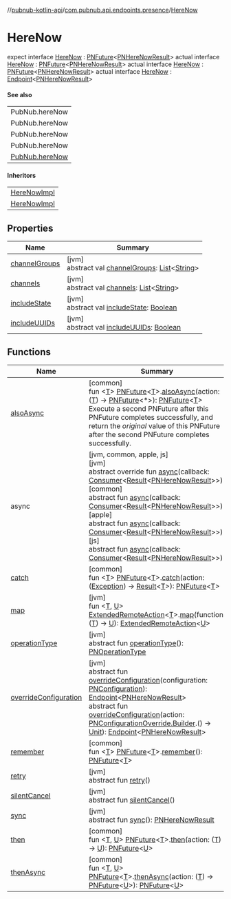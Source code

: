 //[pubnub-kotlin-api](../../../index.md)/[com.pubnub.api.endpoints.presence](../index.md)/[HereNow](index.md)

# HereNow

expect interface [HereNow](index.md) : [PNFuture](../../../../../pubnub-kotlin/pubnub-kotlin-core-api/pubnub-kotlin-core-api/com.pubnub.kmp/-p-n-future/index.md)&lt;[PNHereNowResult](../../../../../pubnub-kotlin/pubnub-kotlin-core-api/pubnub-kotlin-core-api/com.pubnub.api.models.consumer.presence/-p-n-here-now-result/index.md)&gt; actual interface [HereNow](index.md) : [PNFuture](../../../../../pubnub-kotlin/pubnub-kotlin-core-api/pubnub-kotlin-core-api/com.pubnub.kmp/-p-n-future/index.md)&lt;[PNHereNowResult](../../../../../pubnub-kotlin/pubnub-kotlin-core-api/pubnub-kotlin-core-api/com.pubnub.api.models.consumer.presence/-p-n-here-now-result/index.md)&gt; actual interface [HereNow](index.md) : [PNFuture](../../../../../pubnub-kotlin/pubnub-kotlin-core-api/pubnub-kotlin-core-api/com.pubnub.kmp/-p-n-future/index.md)&lt;[PNHereNowResult](../../../../../pubnub-kotlin/pubnub-kotlin-core-api/pubnub-kotlin-core-api/com.pubnub.api.models.consumer.presence/-p-n-here-now-result/index.md)&gt; actual interface [HereNow](index.md) : [Endpoint](../../../../../pubnub-kotlin/pubnub-kotlin-core-api/pubnub-kotlin-core-api/com.pubnub.api/-endpoint/index.md)&lt;[PNHereNowResult](../../../../../pubnub-kotlin/pubnub-kotlin-core-api/pubnub-kotlin-core-api/com.pubnub.api.models.consumer.presence/-p-n-here-now-result/index.md)&gt; 

#### See also

| |
|---|
| PubNub.hereNow |
| PubNub.hereNow |
| PubNub.hereNow |
| PubNub.hereNow |
| [PubNub.hereNow](../../[root]/-pub-nub/here-now.md) |

#### Inheritors

| |
|---|
| [HereNowImpl](../[apple]-here-now-impl/index.md) |
| [HereNowImpl](../[js]-here-now-impl/index.md) |

## Properties

| Name | Summary |
|---|---|
| [channelGroups](channel-groups.md) | [jvm]<br>abstract val [channelGroups](channel-groups.md): [List](https://kotlinlang.org/api/core/kotlin-stdlib/kotlin.collections/-list/index.html)&lt;[String](https://kotlinlang.org/api/core/kotlin-stdlib/kotlin/-string/index.html)&gt; |
| [channels](channels.md) | [jvm]<br>abstract val [channels](channels.md): [List](https://kotlinlang.org/api/core/kotlin-stdlib/kotlin.collections/-list/index.html)&lt;[String](https://kotlinlang.org/api/core/kotlin-stdlib/kotlin/-string/index.html)&gt; |
| [includeState](include-state.md) | [jvm]<br>abstract val [includeState](include-state.md): [Boolean](https://kotlinlang.org/api/core/kotlin-stdlib/kotlin/-boolean/index.html) |
| [includeUUIDs](include-u-u-i-ds.md) | [jvm]<br>abstract val [includeUUIDs](include-u-u-i-ds.md): [Boolean](https://kotlinlang.org/api/core/kotlin-stdlib/kotlin/-boolean/index.html) |

## Functions

| Name | Summary |
|---|---|
| [alsoAsync](../../com.pubnub.kmp/also-async.md) | [common]<br>fun &lt;[T](../../com.pubnub.kmp/also-async.md)&gt; [PNFuture](../../../../../pubnub-kotlin/pubnub-kotlin-core-api/pubnub-kotlin-core-api/com.pubnub.kmp/-p-n-future/index.md)&lt;[T](../../com.pubnub.kmp/also-async.md)&gt;.[alsoAsync](../../com.pubnub.kmp/also-async.md)(action: ([T](../../com.pubnub.kmp/also-async.md)) -&gt; [PNFuture](../../../../../pubnub-kotlin/pubnub-kotlin-core-api/pubnub-kotlin-core-api/com.pubnub.kmp/-p-n-future/index.md)&lt;*&gt;): [PNFuture](../../../../../pubnub-kotlin/pubnub-kotlin-core-api/pubnub-kotlin-core-api/com.pubnub.kmp/-p-n-future/index.md)&lt;[T](../../com.pubnub.kmp/also-async.md)&gt;<br>Execute a second PNFuture after this PNFuture completes successfully, and return the *original* value of this PNFuture after the second PNFuture completes successfully. |
| async | [jvm, common, apple, js]<br>[jvm]<br>abstract override fun [async](index.md#-1041997025%2FFunctions%2F-167468485)(callback: [Consumer](../../../../../pubnub-kotlin/pubnub-kotlin-core-api/pubnub-kotlin-core-api/com.pubnub.api.v2.callbacks/-consumer/index.md)&lt;[Result](../../../../../pubnub-kotlin/pubnub-kotlin-core-api/pubnub-kotlin-core-api/com.pubnub.api.v2.callbacks/-result/index.md)&lt;[PNHereNowResult](../../../../../pubnub-kotlin/pubnub-kotlin-core-api/pubnub-kotlin-core-api/com.pubnub.api.models.consumer.presence/-p-n-here-now-result/index.md)&gt;&gt;)<br>[common]<br>abstract fun [async](index.md#1455101715%2FFunctions%2F1885423883)(callback: [Consumer](../../../../../pubnub-kotlin/pubnub-kotlin-core-api/pubnub-kotlin-core-api/com.pubnub.api.v2.callbacks/-consumer/index.md)&lt;[Result](../../../../../pubnub-kotlin/pubnub-kotlin-core-api/pubnub-kotlin-core-api/com.pubnub.api.v2.callbacks/-result/index.md)&lt;[PNHereNowResult](../../../../../pubnub-kotlin/pubnub-kotlin-core-api/pubnub-kotlin-core-api/com.pubnub.api.models.consumer.presence/-p-n-here-now-result/index.md)&gt;&gt;)<br>[apple]<br>abstract fun [async](index.md#1455101715%2FFunctions%2F2057930033)(callback: [Consumer](../../../../../pubnub-kotlin/pubnub-kotlin-core-api/pubnub-kotlin-core-api/com.pubnub.api.v2.callbacks/-consumer/index.md)&lt;[Result](../../../../../pubnub-kotlin/pubnub-kotlin-core-api/pubnub-kotlin-core-api/com.pubnub.api.v2.callbacks/-result/index.md)&lt;[PNHereNowResult](../../../../../pubnub-kotlin/pubnub-kotlin-core-api/pubnub-kotlin-core-api/com.pubnub.api.models.consumer.presence/-p-n-here-now-result/index.md)&gt;&gt;)<br>[js]<br>abstract fun [async](index.md#1455101715%2FFunctions%2F865488509)(callback: [Consumer](../../../../../pubnub-kotlin/pubnub-kotlin-core-api/pubnub-kotlin-core-api/com.pubnub.api.v2.callbacks/-consumer/index.md)&lt;[Result](../../../../../pubnub-kotlin/pubnub-kotlin-core-api/pubnub-kotlin-core-api/com.pubnub.api.v2.callbacks/-result/index.md)&lt;[PNHereNowResult](../../../../../pubnub-kotlin/pubnub-kotlin-core-api/pubnub-kotlin-core-api/com.pubnub.api.models.consumer.presence/-p-n-here-now-result/index.md)&gt;&gt;) |
| [catch](../../com.pubnub.kmp/catch.md) | [common]<br>fun &lt;[T](../../com.pubnub.kmp/catch.md)&gt; [PNFuture](../../../../../pubnub-kotlin/pubnub-kotlin-core-api/pubnub-kotlin-core-api/com.pubnub.kmp/-p-n-future/index.md)&lt;[T](../../com.pubnub.kmp/catch.md)&gt;.[catch](../../com.pubnub.kmp/catch.md)(action: ([Exception](https://kotlinlang.org/api/core/kotlin-stdlib/kotlin/-exception/index.html)) -&gt; [Result](../../../../../pubnub-kotlin/pubnub-kotlin-core-api/pubnub-kotlin-core-api/com.pubnub.api.v2.callbacks/-result/index.md)&lt;[T](../../com.pubnub.kmp/catch.md)&gt;): [PNFuture](../../../../../pubnub-kotlin/pubnub-kotlin-core-api/pubnub-kotlin-core-api/com.pubnub.kmp/-p-n-future/index.md)&lt;[T](../../com.pubnub.kmp/catch.md)&gt; |
| [map](../../com.pubnub.api.endpoints.remoteaction/map.md) | [jvm]<br>fun &lt;[T](../../com.pubnub.api.endpoints.remoteaction/map.md), [U](../../com.pubnub.api.endpoints.remoteaction/map.md)&gt; [ExtendedRemoteAction](../../../../../pubnub-kotlin/pubnub-kotlin-core-api/pubnub-kotlin-core-api/com.pubnub.api.endpoints.remoteaction/-extended-remote-action/index.md)&lt;[T](../../com.pubnub.api.endpoints.remoteaction/map.md)&gt;.[map](../../com.pubnub.api.endpoints.remoteaction/map.md)(function: ([T](../../com.pubnub.api.endpoints.remoteaction/map.md)) -&gt; [U](../../com.pubnub.api.endpoints.remoteaction/map.md)): [ExtendedRemoteAction](../../../../../pubnub-kotlin/pubnub-kotlin-core-api/pubnub-kotlin-core-api/com.pubnub.api.endpoints.remoteaction/-extended-remote-action/index.md)&lt;[U](../../com.pubnub.api.endpoints.remoteaction/map.md)&gt; |
| [operationType](../../com.pubnub.api.endpoints.push/-remove-channels-from-push/index.md#1414065386%2FFunctions%2F-167468485) | [jvm]<br>abstract fun [operationType](../../com.pubnub.api.endpoints.push/-remove-channels-from-push/index.md#1414065386%2FFunctions%2F-167468485)(): [PNOperationType](../../../../../pubnub-kotlin/pubnub-kotlin-core-api/pubnub-kotlin-core-api/com.pubnub.api.enums/-p-n-operation-type/index.md) |
| [overrideConfiguration](../../com.pubnub.api.endpoints.push/-remove-channels-from-push/index.md#-1593443184%2FFunctions%2F-167468485) | [jvm]<br>abstract fun [overrideConfiguration](../../com.pubnub.api.endpoints.push/-remove-channels-from-push/index.md#-1593443184%2FFunctions%2F-167468485)(configuration: [PNConfiguration](../../../../../pubnub-kotlin/pubnub-kotlin-core-api/pubnub-kotlin-core-api/com.pubnub.api.v2/-p-n-configuration/index.md)): [Endpoint](../../../../../pubnub-kotlin/pubnub-kotlin-core-api/pubnub-kotlin-core-api/com.pubnub.api/-endpoint/index.md)&lt;[PNHereNowResult](../../../../../pubnub-kotlin/pubnub-kotlin-core-api/pubnub-kotlin-core-api/com.pubnub.api.models.consumer.presence/-p-n-here-now-result/index.md)&gt;<br>abstract fun [overrideConfiguration](../../com.pubnub.api.endpoints.push/-remove-channels-from-push/index.md#-1396624324%2FFunctions%2F-167468485)(action: [PNConfigurationOverride.Builder](../../../../../pubnub-kotlin/pubnub-kotlin-core-api/pubnub-kotlin-core-api/com.pubnub.api.v2/-p-n-configuration-override/-builder/index.md).() -&gt; [Unit](https://kotlinlang.org/api/core/kotlin-stdlib/kotlin/-unit/index.html)): [Endpoint](../../../../../pubnub-kotlin/pubnub-kotlin-core-api/pubnub-kotlin-core-api/com.pubnub.api/-endpoint/index.md)&lt;[PNHereNowResult](../../../../../pubnub-kotlin/pubnub-kotlin-core-api/pubnub-kotlin-core-api/com.pubnub.api.models.consumer.presence/-p-n-here-now-result/index.md)&gt; |
| [remember](../../com.pubnub.kmp/remember.md) | [common]<br>fun &lt;[T](../../com.pubnub.kmp/remember.md)&gt; [PNFuture](../../../../../pubnub-kotlin/pubnub-kotlin-core-api/pubnub-kotlin-core-api/com.pubnub.kmp/-p-n-future/index.md)&lt;[T](../../com.pubnub.kmp/remember.md)&gt;.[remember](../../com.pubnub.kmp/remember.md)(): [PNFuture](../../../../../pubnub-kotlin/pubnub-kotlin-core-api/pubnub-kotlin-core-api/com.pubnub.kmp/-p-n-future/index.md)&lt;[T](../../com.pubnub.kmp/remember.md)&gt; |
| [retry](../../com.pubnub.api.endpoints.push/-remove-channels-from-push/index.md#2020801116%2FFunctions%2F-167468485) | [jvm]<br>abstract fun [retry](../../com.pubnub.api.endpoints.push/-remove-channels-from-push/index.md#2020801116%2FFunctions%2F-167468485)() |
| [silentCancel](../../com.pubnub.api.endpoints.push/-remove-channels-from-push/index.md#-675955969%2FFunctions%2F-167468485) | [jvm]<br>abstract fun [silentCancel](../../com.pubnub.api.endpoints.push/-remove-channels-from-push/index.md#-675955969%2FFunctions%2F-167468485)() |
| [sync](../../com.pubnub.api.endpoints.push/-remove-channels-from-push/index.md#40193115%2FFunctions%2F-167468485) | [jvm]<br>abstract fun [sync](../../com.pubnub.api.endpoints.push/-remove-channels-from-push/index.md#40193115%2FFunctions%2F-167468485)(): [PNHereNowResult](../../../../../pubnub-kotlin/pubnub-kotlin-core-api/pubnub-kotlin-core-api/com.pubnub.api.models.consumer.presence/-p-n-here-now-result/index.md) |
| [then](../../com.pubnub.kmp/then.md) | [common]<br>fun &lt;[T](../../com.pubnub.kmp/then.md), [U](../../com.pubnub.kmp/then.md)&gt; [PNFuture](../../../../../pubnub-kotlin/pubnub-kotlin-core-api/pubnub-kotlin-core-api/com.pubnub.kmp/-p-n-future/index.md)&lt;[T](../../com.pubnub.kmp/then.md)&gt;.[then](../../com.pubnub.kmp/then.md)(action: ([T](../../com.pubnub.kmp/then.md)) -&gt; [U](../../com.pubnub.kmp/then.md)): [PNFuture](../../../../../pubnub-kotlin/pubnub-kotlin-core-api/pubnub-kotlin-core-api/com.pubnub.kmp/-p-n-future/index.md)&lt;[U](../../com.pubnub.kmp/then.md)&gt; |
| [thenAsync](../../com.pubnub.kmp/then-async.md) | [common]<br>fun &lt;[T](../../com.pubnub.kmp/then-async.md), [U](../../com.pubnub.kmp/then-async.md)&gt; [PNFuture](../../../../../pubnub-kotlin/pubnub-kotlin-core-api/pubnub-kotlin-core-api/com.pubnub.kmp/-p-n-future/index.md)&lt;[T](../../com.pubnub.kmp/then-async.md)&gt;.[thenAsync](../../com.pubnub.kmp/then-async.md)(action: ([T](../../com.pubnub.kmp/then-async.md)) -&gt; [PNFuture](../../../../../pubnub-kotlin/pubnub-kotlin-core-api/pubnub-kotlin-core-api/com.pubnub.kmp/-p-n-future/index.md)&lt;[U](../../com.pubnub.kmp/then-async.md)&gt;): [PNFuture](../../../../../pubnub-kotlin/pubnub-kotlin-core-api/pubnub-kotlin-core-api/com.pubnub.kmp/-p-n-future/index.md)&lt;[U](../../com.pubnub.kmp/then-async.md)&gt; |
